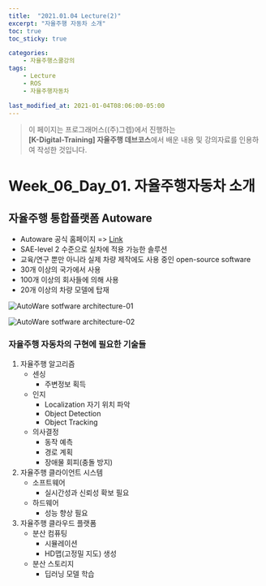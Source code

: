 ```yaml
---
title:  "2021.01.04 Lecture(2)"
excerpt: "자율주행 자동차 소개"
toc: true
toc_sticky: true

categories:
    - 자율주행스쿨강의
tags:
    - Lecture
    - ROS
    - 자율주행자동차

last_modified_at: 2021-01-04T08:06:00-05:00
---
```


>이 페이지는 프로그래머스((주)그렙)에서 진행하는\
**[K-Digital-Training] 자율주행 데브코스**에서 배운 내용 및 강의자료를 인용하여 작성한 것입니다.

# Week_06_Day_01. 자율주행자동차 소개

## 자율주행 통합플랫폼 Autoware

- Autoware 공식 홈페이지 => [Link](http://www.autoware.org)
- SAE-level 2 수준으로 실차에 적용 가능한 솔루션
- 교육/연구 뿐만 아니라 실제 차량 제작에도 사용 중인 open-source software
- 30개 이상의 국가에서 사용
- 100개 이상의 회사들에 의해 사용
- 20개 이상의 차량 모델에 탑재

![AutoWare sotfware architecture-01](img/figure_02.png)

![AutoWare sotfware architecture-02](img/figure_03.png)

### 자율주행 자동차의 구현에 필요한 기술들
1. 자율주행 알고리즘
    - 센싱
        - 주변정보 획득
    - 인지
        - Localization 자기 위치 파악
        - Object Detection
        - Object Tracking
    - 의사결정
        - 동작 예측
        - 경로 계획
        - 장애물 회피(충돌 방지)
2. 자율주행 클라이언트 시스템
    - 소프트웨어
        - 실시간성과 신뢰성 확보 필요
    - 하드웨어
        - 성능 향상 필요
3. 자율주행 클라우드 플랫폼
    - 분산 컴퓨팅
        - 시뮬레이션
        - HD맵(고정밀 지도) 생성
    - 분산 스토리지
        - 딥러닝 모델 학습